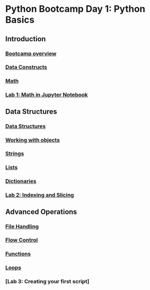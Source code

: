 # Python Bootcamp Day 1: Python Basics

## Introduction
### [Bootcamp overview](./notebooks/Python%20Bootcamp-%20Intro.ipynb)
### [Data Constructs](./notebooks/Python%20Bootcamp%20-%20Data%20Constructs.ipynb)
### [Math](./notebooks/Python%20Bootcamp-%20Math.ipynb)
### [Lab 1: Math in Jupyter Notebook](./labs/Lab1-%20Math.ipynb)

## Data Structures
### [Data Structures](./notebooks/Python%20Bootcamp-%20Data%20Structures.ipynb)
### [Working with objects](./notebooks/Python%20Bootcamp-%20Working%20with%20objects.ipynb)
### [Strings](./notebooks/Python%20Bootcamp-%20Strings.ipynb)
### [Lists](./notebooks/Python%20Bootcamp-%20Lists.ipynb)
### [Dictionaries](./notebooks/Python%20Bootcamp-%20Dictionaries.ipynb)
### [Lab 2: Indexing and Slicing](./labs/Lab2-%20Indexing%20and%20Slicing.ipynb)

## Advanced Operations
### [File Handling](./notebooks/File%20Handling.ipynb)
### [Flow Control](./notebooks/Flow%20Control.ipynb)
### [Functions](./notebooks/Functions.ipynb)
### [Loops](./notebooks/Loops.ipynb)
### [Lab 3: Creating your first script]
